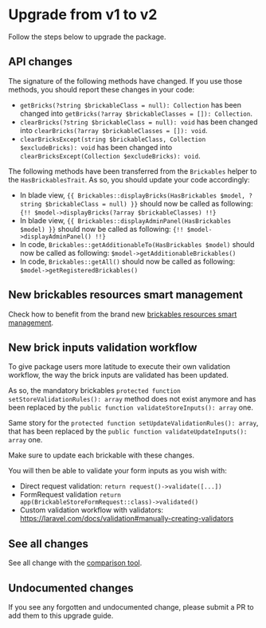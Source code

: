 # Upgrade from v1 to v2

Follow the steps below to upgrade the package.

## API changes

The signature of the following methods have changed. If you use those methods, you should report these changes in your code:
* `getBricks(?string $brickableClass = null): Collection` has been changed into `getBricks(?array $brickableClasses = []): Collection`.
* `clearBricks(?string $brickableClass = null): void` has been changed into `clearBricks(?array $brickableClasses = []): void`.
* `clearBricksExcept(string $brickableClass, Collection $excludeBricks): void` has been changed into `clearBricksExcept(Collection $excludeBricks): void`.

The following methods have been transferred from the `Brickables` helper to the `HasBrickablesTrait`. As so, you should update your code accordingly:
* In blade view, `{{ Brickables::displayBricks(HasBrickables $model, ?string $brickableClass = null) }}` should now be called as following: `{!! $model->displayBricks(?array $brickableClasses) !!}`
* In blade view, `{{ Brickables::displayAdminPanel(HasBrickables $model) }}` should now be called as following: `{!! $model->displayAdminPanel() !!}`
* In code, `Brickables::getAdditionableTo(HasBrickables $model)` should now be called as following: `$model->getAdditionableBrickables()`
* In code, `Brickables::getAll()` should now be called as following: `$model->getRegisteredBrickables()`

## New brickables resources smart management

Check how to benefit from the brand new [brickables resources smart management](../../README.md#define-brickable-css-and-js-resources).

## New brick inputs validation workflow

To give package users more latitude to execute their own validation workflow, the way the brick inputs are validated has been updated.

As so, the mandatory brickables `protected function setStoreValidationRules(): array` method does not exist anymore and has been replaced by the `public function validateStoreInputs(): array` one.

Same story for the `protected function setUpdateValidationRules(): array`, that has been replaced by the `public function validateUpdateInputs(): array` one.

Make sure to update each brickable with these changes.

You will then be able to validate your form inputs as you wish with:
* Direct request validation: `return request()->validate([...])`
* FormRequest validation `return app(BrickableStoreFormRequest::class)->validated()`
* Custom validation workflow with validators: https://laravel.com/docs/validation#manually-creating-validators

## See all changes

See all change with the [comparison tool](https://github.com/Okipa/laravel-brickables/compare/1.1.0...2.0.0).

## Undocumented changes

If you see any forgotten and undocumented change, please submit a PR to add them to this upgrade guide.
